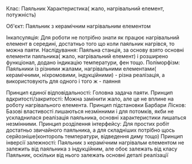 Клас: Паяльник
Характеристика( жало, нагрівальний елемент, потужність)

Об'єкт: Паяльник з керамічним нагрівальним елементом

Інкапсуляція: Для роботи не потрібно знати як працює нагрівальний елемент в середині, достатньо того що коли паяльник нагрівся, то можна паяти.
Наслідування: Паяльна станція, за основу взято основні елементи паяльника( жало, нагрівальний елемент) і розширено функціонал, додано індикацію температури, фен тощо.
Поліморфізм: Паяльники із різними жалами, нагрівальними елементами( керамічними, ніхромовими, індукційними)  - різна реалізація, а використовують для одного і того ж - паяння


Принцип єдиної відповідальності: Головна задача паяти.
Принцип вдкритості/закритості: Можна замінити жало, але це не вплине на роботу нагрівального елемента.
Принцип підстановки Барбари Лісков: Базові властивості лишаються незмінними і для потомків, якби не ускладнилася реалізація паяльника, основні характеристики лишаться незмінними.
Принцип розділення інтерфейсу: Для простих робіт достатньо звичайного паяльника, а для складніших потрібно щось серйозніше(контороль температури, відведення диму тощо)
Принцип інверсії залежності: Паяльник з керамічним нагрівальм елементом  не залежить від паяльника з індукційним, але обоє залежать від класу Паяльник, оскільки від нього залежать основні деталі реалізації
